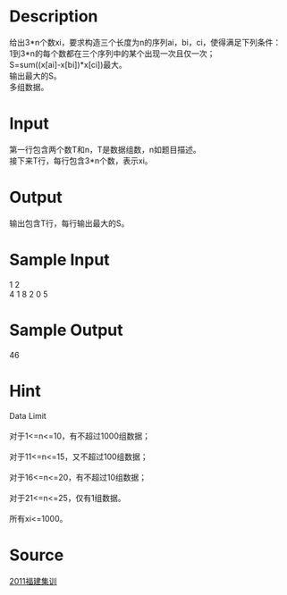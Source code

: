 
# Description

<div class="content"><div>给出3*n个数xi，要求构造三个长度为n的序列ai，bi，ci，使得满足下列条件：</div>
<div>1到3*n的每个数都在三个序列中的某个出现一次且仅一次；</div>
<div>S=sum((x[ai]-x[bi])*x[ci])最大。</div>
<div>输出最大的S。</div>
<div>多组数据。</div></div>

# Input

<div class="content"><div>第一行包含两个数T和n，T是数据组数，n如题目描述。</div>
<div>接下来T行，每行包含3*n个数，表示xi。</div></div>

# Output

<div class="content"><div>输出包含T行，每行输出最大的S。</div></div>

# Sample Input

<div class="content"><span class="sampledata">1 2<br/>
4 1 8 2 0 5</span></div>

# Sample Output

<div class="content"><span class="sampledata">46</span></div>

# Hint

<div class="content"><p></p><div>Data Limit</div><br/>
<div>对于1&lt;=n&lt;=10，有不超过1000组数据；</div><br/>
<div>对于11&lt;=n&lt;=15，又不超过100组数据；</div><br/>
<div>对于16&lt;=n&lt;=20，有不超过10组数据；</div><br/>
<div>对于21&lt;=n&lt;=25，仅有1组数据。</div><br/>
<div>所有xi&lt;=1000。</div><p></p></div>

# Source

<div class="content"><p><a href="problemset.php?search=2011福建集训">2011福建集训</a></p></div>

